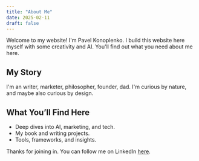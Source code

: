 ```yaml
---
title: "About Me"
date: 2025-02-11
draft: false
---
```


Welcome to my website! I'm Pavel Konoplenko. I build this website here myself with some creativity and AI. You'll find out what you need about me here.

## My Story
I'm an writer, marketer, philosopher, founder, dad. I'm curious by nature, and maybe also curious by design. 

## What You’ll Find Here
- Deep dives into AI, marketing, and tech.
- My book and writing projects.
- Tools, frameworks, and insights.

Thanks for joining in. You can follow me on LinkedIn [here](https://www.linkedin.com/in/pavelnovel).